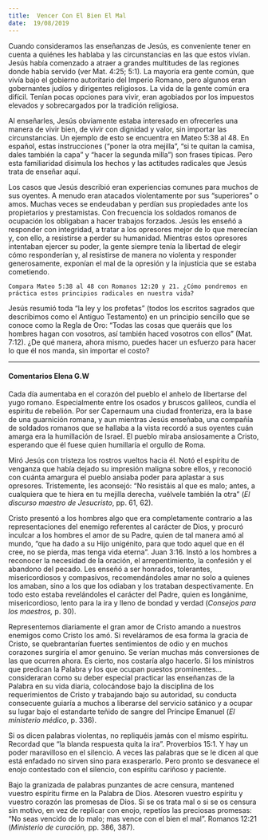 ```yaml
---
title:  Vencer Con El Bien El Mal
date:  19/08/2019
---
```


Cuando consideramos las enseñanzas de Jesús, es conveniente tener en cuenta a quiénes les hablaba y las circunstancias en las que estos vivían. Jesús había comenzado a atraer a grandes multitudes de las regiones donde había servido (ver Mat. 4:25; 5:1). La mayoría era gente común, que vivía bajo el gobierno autoritario del Imperio Romano, pero algunos eran gobernantes judíos y dirigentes religiosos. La vida de la gente común era difícil. Tenían pocas opciones para vivir, eran agobiados por los impuestos elevados y sobrecargados por la tradición religiosa.

Al enseñarles, Jesús obviamente estaba interesado en ofrecerles una manera de vivir bien, de vivir con dignidad y valor, sin importar las circunstancias. Un ejemplo de esto se encuentra en Mateo 5:38 al 48. En español, estas instrucciones (“poner la otra mejilla”, “si te quitan la camisa, dales también la capa” y “hacer la segunda milla”) son frases típicas. Pero esta familiaridad disimula los hechos y las actitudes radicales que Jesús trata de enseñar aquí.

Los casos que Jesús describió eran experiencias comunes para muchos de sus oyentes. A menudo eran atacados violentamente por sus “superiores” o amos. Muchas veces se endeudaban y perdían sus propiedades ante los propietarios y prestamistas. Con frecuencia los soldados romanos de ocupación los obligaban a hacer trabajos forzados. Jesús les enseñó a responder con integridad, a tratar a los opresores mejor de lo que merecían y, con ello, a resistirse a perder su humanidad. Mientras estos opresores intentaban ejercer su poder, la gente siempre tenía la libertad de elegir cómo responderían y, al resistirse de manera no violenta y responder generosamente, exponían el mal de la opresión y la injusticia que se estaba cometiendo.

`Compara Mateo 5:38 al 48 con Romanos 12:20 y 21. ¿Cómo pondremos en práctica estos principios radicales en nuestra vida?`

Jesús resumió toda “la ley y los profetas” (todos los escritos sagrados que describimos como el Antiguo Testamento) en un principio sencillo que se conoce como la Regla de Oro: “Todas las cosas que queráis que los hombres hagan con vosotros, así también haced vosotros con ellos” (Mat. 7:12). ¿De qué manera, ahora mismo, puedes hacer un esfuerzo para hacer lo que él nos manda, sin importar el costo?

---

#### Comentarios Elena G.W

Cada día aumentaba en el corazón del pueblo el anhelo de libertarse del yugo romano. Especialmente entre los osados y bruscos galileos, cundía el espíritu de rebelión. Por ser Capernaum una ciudad fronteriza, era la base de una guarnición romana, y aun mientras Jesús enseñaba, una compañía de soldados romanos que se hallaba a la vista recordó a sus oyentes cuán amarga era la humillación de Israel. El pueblo miraba ansiosamente a Cristo, esperando que él fuese quien humillaría el orgullo de Roma.

Miró Jesús con tristeza los rostros vueltos hacia él. Notó el espíritu de venganza que había dejado su impresión maligna sobre ellos, y reconoció con cuánta amargura el pueblo ansiaba poder para aplastar a sus opresores. Tristemente, les aconsejó: “No resistáis al que es malo; antes, a cualquiera que te hiera en tu mejilla derecha, vuélvele también la otra” (_El discurso maestro de Jesucristo_, pp. 61, 62).

Cristo presentó a los hombres algo que era completamente contrario a las representaciones del enemigo referentes al carácter de Dios, y procuró inculcar a los hombres el amor de su Padre, quien de tal manera amó al mundo, “que ha dado a su Hijo unigénito, para que todo aquel que en él cree, no se pierda, mas tenga vida eterna”. Juan 3:16. Instó a los hombres a reconocer la necesidad de la oración, el arrepentimiento, la confesión y el abandono del pecado. Les enseñó a ser honrados, tolerantes, misericordiosos y compasivos, recomendándoles amar no solo a quienes los amaban, sino a los que los odiaban y los trataban despectivamente. En todo esto estaba revelándoles el carácter del Padre, quien es longánime, misericordioso, lento para la ira y lleno de bondad y verdad (_Consejos para los maestros,_ p. 30).

Representemos diariamente el gran amor de Cristo amando a nuestros enemigos como Cristo los amó. Si reveláramos de esa forma la gracia de Cristo, se quebrantarían fuertes sentimientos de odio y en muchos corazones surgiría el amor genuino. Se verían muchas más conversiones de las que ocurren ahora. Es cierto, nos costaría algo hacerlo. Si los ministros que predican la Palabra y los que ocupan puestos prominentes… consideraran como su deber especial practicar las enseñanzas de la Palabra en su vida diaria, colocándose bajo la disciplina de los requerimientos de Cristo y trabajando bajo su autoridad, su conducta consecuente guiaría a muchos a liberarse del servicio satánico y a ocupar su lugar bajo el estandarte teñido de sangre del Príncipe Emanuel (_El ministerio médico_, p. 336).

Si os dicen palabras violentas, no repliquéis jamás con el mismo espíritu. Recordad que “la blanda respuesta quita la ira”. Proverbios 15:1. Y hay un poder maravilloso en el silencio. A veces las palabras que se le dicen al que está enfadado no sirven sino para exasperarlo. Pero pronto se desvanece el enojo contestado con el silencio, con espíritu cariñoso y paciente.

Bajo la granizada de palabras punzantes de acre censura, mantened vuestro espíritu firme en la Palabra de Dios. Atesoren vuestro espíritu y vuestro corazón las promesas de Dios. Si se os trata mal o si se os censura sin motivo, en vez de replicar con enojo, repetíos las preciosas promesas: “No seas vencido de lo malo; mas vence con el bien el mal”. Romanos 12:21 (_Ministerio de curación,_ pp. 386, 387).